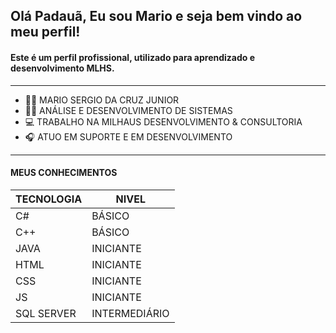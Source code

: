 ## Olá Padauã, Eu sou Mario e seja bem vindo ao meu perfil!
#### Este é um perfil profissional, utilizado para aprendizado e desenvolvimento MLHS.
-------------

- :man_technologist: MARIO SERGIO DA CRUZ JUNIOR
- :man_student: ANÁLISE E DESENVOLVIMENTO DE SISTEMAS
- :computer: TRABALHO NA MILHAUS DESENVOLVIMENTO & CONSULTORIA
- :headphones: ATUO EM SUPORTE E EM DESENVOLVIMENTO

------------
#### MEUS CONHECIMENTOS
|TECNOLOGIA | NIVEL |
|-----------|-------|
|C#         |BÁSICO |
|C++        |BÁSICO |
|JAVA       |INICIANTE |
|HTML       |INICIANTE |
|CSS        |INICIANTE |
|JS         |INICIANTE |
|SQL SERVER |INTERMEDIÁRIO|
